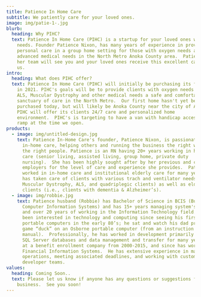 ```yaml
---
title: Patience In Home Care
subtitle: We patiently care for your loved ones.
image: img/patie-1-.jpg
blurb:
  heading: Why PIHC?
  text: Patience In Home Care (PIHC) is a startup for your loved ones with medical
    needs. Founder Patience Nixon, has many years of experience in providing
    personal care in a group home setting for those with oxygen needs and other
    advanced medical needs in the North Metro Anoka County area.  Patience and
    her team will see you and your loved ones receive this excellent care with
    us.
intro:
  heading: What does PIHC offer?
  text: Patience In Home Care (PIHC) will initially be purchasing its first home
    in 2021. PIHC's goals will be to provide clients with oxygen needs such as
    ALS, Muscular Dystrophy and other medical needs a safe and comfortable
    sanctuary of care in the North Metro.  Our first home hasn't yet been
    purchased today, but will likely be Anoka County near the city of Andover.
    PIHC will offer its clients 24/7 care and personalized home
    environment.  PIHC's is targeting to have a van with handicap accessable
    ramp at the time we open.
products:
  - image: img/untitled-design.jpg
    text: Patience In-Home Care's founder, Patience Nixon, is passionate about
      in-home care, helping others and running the business the right way with
      the right people. Patience is an RN having 20+ years working in health
      care (senior living, assisted living, group home, private duty
      nursing).  She has been highly sought after by her previous and current
      employers for the level of care and experience she provides.  Patience has
      worked in in-home care and institutional elderly care for many years and
      has taken care of clients with various trach and ventilator needs (i.e.,
      Muscular Dystrophy, ALS, and quadriplegic clients) as well as elderly
      clients (i.e., clients with dementia & Alzheimer’s).
  - image: img/robbie.jpg
    text: Patience husband (Robbie) has Bachelor of Science in BCIS (Business
      Computer Information Systems) and has 15+ years managing system's teams
      and over 20 years of working in the Information Technology field.  He’s
      been interested in technology and computing since seeing his first
      portable computers in the early 80’s; he sat and watch his dad program the
      game “duck” on an Osborne portable computer (from an instruction
      manual).  Professionally, he has worked in development primarily with MS
      SQL Server databases and data management and transfer for many years both
      at a benefit enrollment company from 2000-2015, and since has worked in
      Financial Information Systems.  He has extensive experience in managing
      operations, meeting associated deadlines, and working with customers and
      developer teams.
values:
  heading: Coming Soon..
  text: Please let us know if anyone has any questions or suggestions for our new
    business.  See you soon!
---
```


